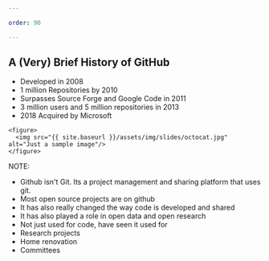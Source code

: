 ```yaml
---

order: 90

---
```


## A (Very) Brief History of GitHub

<div>
  <div class="two-col left">
    <ul>
      <li>Developed in 2008</li>
      <li>1 million Repositories by 2010</li>
      <li>Surpasses Source Forge and Google Code in 2011</li>
      <li>3 million users and 5 million repositories in 2013</li>
      <li>2018 Acquired by Microsoft</li>
    </ul>
  </div>
  
  <div class="two-col right">
  
    <figure>
      <img src="{{ site.baseurl }}/assets/img/slides/octocat.jpg" alt="Just a sample image"/>
    </figure>
  
  </div>
</div>

NOTE: 

 - Github isn't Git. Its a project management and sharing platform that uses git.
 - Most open source projects are on github
 - It has also really changed the way code is developed and shared
 - It has also played a role in open data and open research
 - Not just used for code, have seen it used for
  - Research projects
  - Home renovation 
  - Committees
